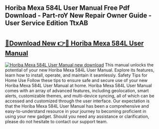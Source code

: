 ## Horiba Mexa 584L User Manual Free Pdf Download - Part-roY New Repair Owner Guide - User Service Edition TtxAB

# <h2><a href="http://bc22150.oget.top/?id=Horiba+Mexa+584L+User+Manual">🔗Download New 👉🔴 Horiba Mexa 584L User Manual</a></h2>

[![Horiba Mexa 584L User Manual new download](https://i.imgur.com/5g1atiW.png)](http://bc22150.oget.top/?id=Horiba+Mexa+584L+User+Manual)
This manual unlocks the potential of your new Horiba Mexa 584L User Manual. Explore its features, learn how to install, operate, and maintain it seamlessly. Safety Tips for Home Use Follow these tips to ensure safe and secure use of your new Horiba Mexa 584L User Manual at home. Horiba Mexa 584L User Manual comes with an array of advanced features, including geolocation, smart alerts, customizable themes, and multi-device syncing, all of which can be accessed and customized through the user interface. Our expectation is that the Horiba Mexa 584L User Manual has been a comprehensive and easy-to-understand resource in your journey to becoming proficient in using your new gadget. Should you need any assistance or clarification, please do not hesitate to contact our support team.
